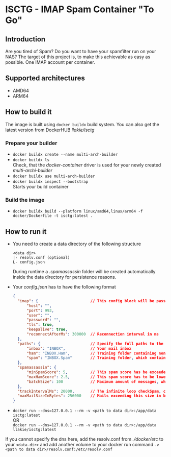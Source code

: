 # ISCTG - IMAP Spam Container "To Go"

## Introduction

Are you tired of Spam? Do you want to have your spamfilter run on your NAS? The target of this project is, to make this achievable as easy as possible. One IMAP account per container.

## Supported architectures

- AMD64
- ARM64

## How to build it

The image is built using `docker buildx` build system. You can also get the latest version from DockerHUB _llakie/isctg_

### Prepare your builder

- `docker buildx create --name multi-arch-builder`
- `docker buildx ls`<br>
  Check, that the _docker-container_ driver is used for your newly created _multi-archi-builder_
- `docker buildx use multi-arch-builder`
- `docker buildx inspect --bootstrap`<br>
  Starts your build container

### Build the image

- `docker buildx build --platform linux/amd64,linux/arm64 -f docker/Dockerfile -t isctg:latest .`

## How to run it

- You need to create a data directory of the following structure
  
  ```text
  <data dir>
  |- resolv.conf (optional)
  L- config.json
  ```

  During runtime a _.spamassassin_ folder will be created automatically inside the data directory for persistence reasons.

- Your _config.json_ has to have the following format

  ```json
  {
    "imap": {                       // This config block will be passed directly to node-imap. So all options can be specified as of this module
        "host": "",                 
        "port": 993,
        "user": "",
        "password": "",
        "tls": true,
        "keepalive": true,
        "reconnectAfterMs": 300000  // Reconnection interval in ms
    },
    "paths": {                      // Specify the full paths to the folders
        "inbox": "INBOX",           // Your mail inbox
        "ham": "INBOX.Ham",         // Training folder containing non-spam messages
        "spam": "INBOX.Spam"        // Training folder, which contains Spam messages
    },
    "spamassassin": {
        "minSpamScore": 5,          // This spam score has be exceeded for a message to be spam
        "maxHamScore": 2.5,         // This spam score has to be lower than this value for a message to be ham
        "batchSize": 100            // Maximum amount of messages, which will be processed as a single chunk of your inbox
    },
    "trackIntervalMs": 20000,       // The infinite loop checkSpam, checkHam, checkInbox will be paused for the given amount of time
    "maxMailSizeInBytes": 256000    // Mails exceeding this size in bytes will be ignored
  }
  ```

- `docker run --dns=127.0.0.1 --rm -v <path to data dir>:/app/data isctg:latest`<br>
  OR<br>
  `docker run --dns=127.0.0.1 --rm -v <path to data dir>:/app/data llakie/isctg:latest`

If you cannot specify the dns here, add the resolv.conf from _./docker/etc_ to your `<data-dir>` and add another volume to your docker run command `-v <path to data dir>/resolv.conf:/etc/resolv.conf`